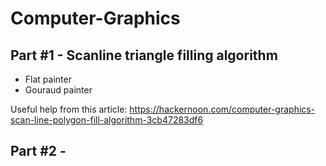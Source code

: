 # Computer-Graphics

## Part #1 - Scanline triangle filling algorithm
- Flat painter
- Gouraud painter

Useful help from this article: https://hackernoon.com/computer-graphics-scan-line-polygon-fill-algorithm-3cb47283df6

## Part #2 - 
